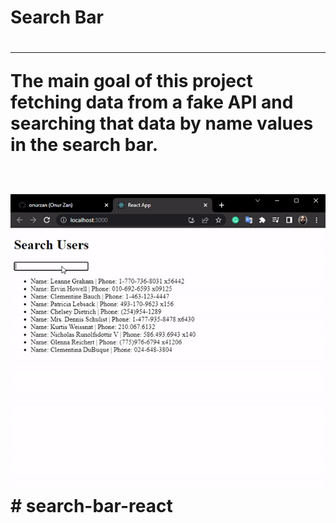 <h1>Search Bar<h1>
<hr>
<p>The main goal of this project fetching data from a fake API and searching that data by name values in the search bar.</p>
</br>
<img src="/src/assets/search-bar-react.gif"/>
</br>
# search-bar-react
